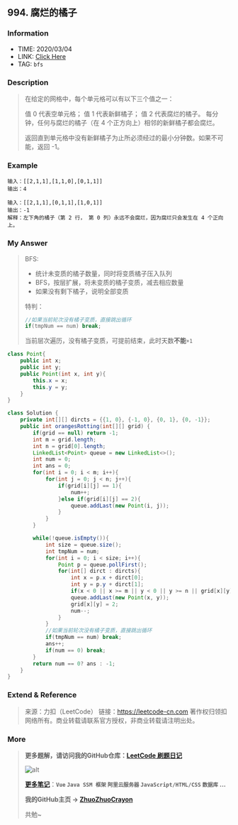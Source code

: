 ## 994. 腐烂的橘子

### Information

* TIME: 2020/03/04
* LINK: [Click Here](https://leetcode-cn.com/problems/rotting-oranges/)
* TAG: `bfs`

### Description

> 在给定的网格中，每个单元格可以有以下三个值之一：
>
> 值 0 代表空单元格；
> 值 1 代表新鲜橘子；
> 值 2 代表腐烂的橘子。
> 每分钟，任何与腐烂的橘子（在 4 个正方向上）相邻的新鲜橘子都会腐烂。
>
> 返回直到单元格中没有新鲜橘子为止所必须经过的最小分钟数。如果不可能，返回 -1。
>

### Example

```text
输入：[[2,1,1],[1,1,0],[0,1,1]]
输出：4

输入：[[2,1,1],[0,1,1],[1,0,1]]
输出：-1
解释：左下角的橘子（第 2 行， 第 0 列）永远不会腐烂，因为腐烂只会发生在 4 个正向上。
```

### My Answer

> BFS:
>
> * 统计未变质的橘子数量，同时将变质橘子压入队列
> * BFS，按层扩展，将未变质的橘子变质，减去相应数量
> * 如果没有剩下橘子，说明全部变质
>
> 特判：
>
> ```java
> //如果当前轮次没有橘子变质，直接跳出循环
> if(tmpNum == num) break;
> ```
>
> 当前层次遍历，没有橘子变质，可提前结束，此时天数**不能**`+1`

```java
class Point{
    public int x;
    public int y;
    public Point(int x, int y){
        this.x = x;
        this.y = y;
    }
}

class Solution {
    private int[][] dircts = {{1, 0}, {-1, 0}, {0, 1}, {0, -1}};
    public int orangesRotting(int[][] grid) {
        if(grid == null) return -1;
        int m = grid.length;
        int n = grid[0].length;
        LinkedList<Point> queue = new LinkedList<>();
        int num = 0;
        int ans = 0;
        for(int i = 0; i < m; i++){
            for(int j = 0; j < n; j++){
                if(grid[i][j] == 1){
                    num++;
                }else if(grid[i][j] == 2){
                    queue.addLast(new Point(i, j));
                }
            }
        }

        while(!queue.isEmpty()){
            int size = queue.size();
            int tmpNum = num;
            for(int i = 0; i < size; i++){
                Point p = queue.pollFirst();
                for(int[] dirct : dircts){
                    int x = p.x + dirct[0];
                    int y = p.y + dirct[1];
                    if(x < 0 || x >= m || y < 0 || y >= n || grid[x][y] != 1) continue;
                    queue.addLast(new Point(x, y));
                    grid[x][y] = 2;
                    num--;
                }
            }
            //如果当前轮次没有橘子变质，直接跳出循环
            if(tmpNum == num) break;
            ans++;
            if(num == 0) break;
        }
        return num == 0? ans : -1;
    }
}
```

### Extend & Reference

> 来源：力扣（LeetCode）
> 链接：https://leetcode-cn.com
> 著作权归领扣网络所有。商业转载请联系官方授权，非商业转载请注明出处。

### More

> **更多题解，请访问我的GitHub仓库：[LeetCode 刷题日记](https://github.com/ZhuoZhuoCrayon/my-Nodes/blob/master/Daily/README_2020.md)**
>
> ![alt](https://raw.githubusercontent.com/ZhuoZhuoCrayon/my-Nodes/master/Daily/img/mynode.png)
>
> [**更多笔记**](https://github.com/ZhuoZhuoCrayon/my-Nodes)：**`Vue` `Java SSM 框架` `阿里云服务器` `JavaScript/HTML/CSS`   `数据库` ...**
>
> **我的GitHub主页 -> [ZhuoZhuoCrayon](https://github.com/ZhuoZhuoCrayon)**
>
> 共勉~

